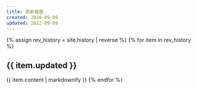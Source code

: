 ```yaml
---
title: 更新履歴
created: 2020-09-09
updated: 2022-09-09
---
```

{% assign rev_history = site.history | reverse %}
{% for item in rev_history %}
## <a name="{{ item.updated }}">{{ item.updated }}</a>
{{ item.content | markdownify }}
{% endfor %}
